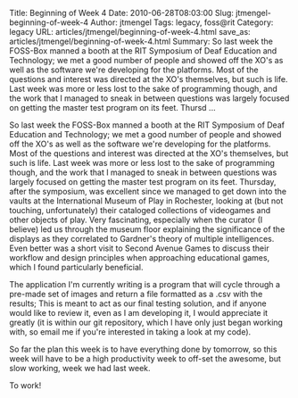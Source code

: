 Title: Beginning of Week 4
Date: 2010-06-28T08:03:00
Slug: jtmengel-beginning-of-week-4
Author: jtmengel
Tags: legacy, foss@rit
Category: legacy
URL: articles/jtmengel/beginning-of-week-4.html
save_as: articles/jtmengel/beginning-of-week-4.html
Summary: So last week the FOSS-Box manned a booth at the RIT Symposium of Deaf Education and Technology; we met a good number of people and showed off the XO's as well as the software we're developing for the platforms. Most of the questions and interest was directed at the XO's themselves, but such is life. Last week was more or less lost to the sake of programming though, and the work that I managed to sneak in between questions was largely focused on getting the master test program on its feet. Thursd ... 

So last week the FOSS-Box manned a booth at the RIT Symposium of Deaf
Education and Technology; we met a good number of people and showed off the
XO's as well as the software we're developing for the platforms. Most of the
questions and interest was directed at the XO's themselves, but such is life.
Last week was more or less lost to the sake of programming though, and the
work that I managed to sneak in between questions was largely focused on
getting the master test program on its feet. Thursday, after the symposium,
was excellent since we managed to get down into the vaults at the
International Museum of Play in Rochester, looking at (but not touching,
unfortunately) their cataloged collections of videogames and other objects of
play. Very fascinating, especially when the curator (I believe) led us through
the museum floor explaining the significance of the displays as they
correlated to Gardner's theory of multiple intelligences. Even better was a
short visit to Second Avenue Games to discuss their workflow and design
principles when approaching educational games, which I found particularly
beneficial.

The application I'm currently writing is a program that will cycle through a
pre-made set of images and return a file formatted as a .csv with the results;
This is meant to act as our final testing solution, and if anyone would like
to review it, even as I am developing it, I would appreciate it greatly (it is
within our git repository, which I have only just began working with, so email
me if you're interested in taking a look at my code).

So far the plan this week is to have everything done by tomorrow, so this week
will have to be a high productivity week to off-set the awesome, but slow
working, week we had last week.

To work!

